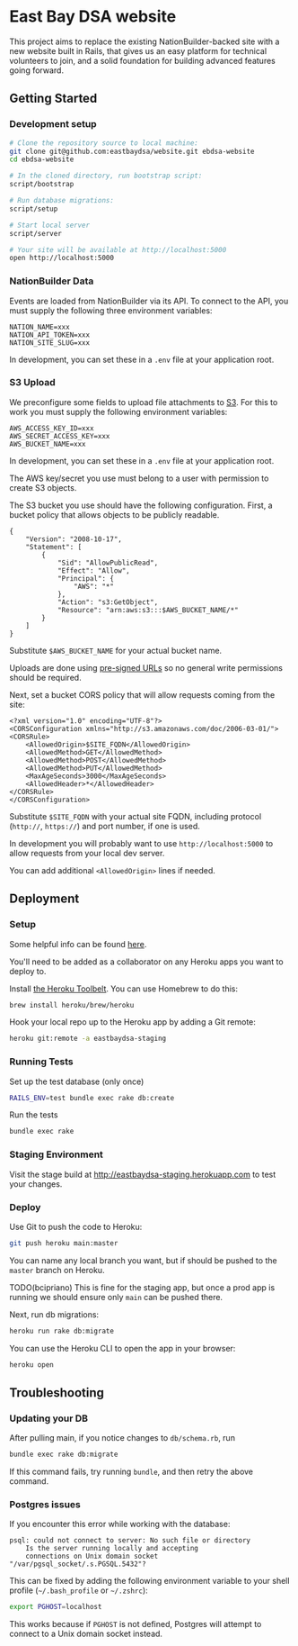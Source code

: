 # East Bay DSA website

This project aims to replace the existing NationBuilder-backed site with a
new website built in Rails, that gives us an easy platform for technical
volunteers to join, and a solid foundation for building advanced features
going forward.

## Getting Started

### Development setup

```sh
# Clone the repository source to local machine:
git clone git@github.com:eastbaydsa/website.git ebdsa-website
cd ebdsa-website

# In the cloned directory, run bootstrap script:
script/bootstrap

# Run database migrations:
script/setup

# Start local server
script/server

# Your site will be available at http://localhost:5000
open http://localhost:5000
```


### NationBuilder Data

Events are loaded from NationBuilder via its API. To connect to the API,
you must supply the following three environment variables:

```
NATION_NAME=xxx
NATION_API_TOKEN=xxx
NATION_SITE_SLUG=xxx
```

In development, you can set these in a `.env` file at your application root.

### S3 Upload

We preconfigure some fields to upload file attachments to
[S3](https://aws.amazon.com/s3/). For this to work you must supply the
following environment variables:

```
AWS_ACCESS_KEY_ID=xxx
AWS_SECRET_ACCESS_KEY=xxx
AWS_BUCKET_NAME=xxx
```

In development, you can set these in a `.env` file at your application root.

The AWS key/secret you use must belong to a user with permission to create S3
objects.

The S3 bucket you use should have the following configuration. First, a bucket
policy that allows objects to be publicly readable.

```
{
    "Version": "2008-10-17",
    "Statement": [
        {
            "Sid": "AllowPublicRead",
            "Effect": "Allow",
            "Principal": {
                "AWS": "*"
            },
            "Action": "s3:GetObject",
            "Resource": "arn:aws:s3:::$AWS_BUCKET_NAME/*"
        }
    ]
}
```

Substitute `$AWS_BUCKET_NAME` for your actual bucket name.

Uploads are done using
[pre-signed URLs](http://docs.aws.amazon.com/AmazonS3/latest/dev/PresignedUrlUploadObject.html)
so no general write permissions should be required.

Next, set a bucket CORS policy that will allow requests coming from the site:

```
<?xml version="1.0" encoding="UTF-8"?>
<CORSConfiguration xmlns="http://s3.amazonaws.com/doc/2006-03-01/">
<CORSRule>
    <AllowedOrigin>$SITE_FQDN</AllowedOrigin>
    <AllowedMethod>GET</AllowedMethod>
    <AllowedMethod>POST</AllowedMethod>
    <AllowedMethod>PUT</AllowedMethod>
    <MaxAgeSeconds>3000</MaxAgeSeconds>
    <AllowedHeader>*</AllowedHeader>
</CORSRule>
</CORSConfiguration>
```

Substitute `$SITE_FQDN` with your actual site FQDN, including protocol
(`http://`, `https://`) and port number, if one is used.

In development you will probably want to use `http://localhost:5000` to allow
requests from your local dev server.

You can add additional `<AllowedOrigin>` lines if needed.

## Deployment

### Setup

Some helpful info can be found
[here](https://devcenter.heroku.com/articles/getting-started-with-rails5).

You'll need to be added as a collaborator on any Heroku apps you want to
deploy to.

Install [the Heroku Toolbelt](https://devcenter.heroku.com/articles/heroku-cli).
You can use Homebrew to do this:

```sh
brew install heroku/brew/heroku
```

Hook your local repo up to the Heroku app by adding a Git remote:

```sh
heroku git:remote -a eastbaydsa-staging
```

### Running Tests

Set up the test database (only once)

```sh
RAILS_ENV=test bundle exec rake db:create
```

Run the tests

```sh
bundle exec rake
```

### Staging Environment

Visit the stage build at http://eastbaydsa-staging.herokuapp.com to test your changes.

### Deploy

Use Git to push the code to Heroku:

```sh
git push heroku main:master
```

You can name any local branch you want, but if should be pushed to the `master`
branch on Heroku.

TODO(bcipriano) This is fine for the staging app, but once a prod app is
running we should ensure only `main` can be pushed there.

Next, run db migrations:

```sh
heroku run rake db:migrate
```

You can use the Heroku CLI to open the app in your browser:

```sh
heroku open
```

## Troubleshooting

### Updating your DB

After pulling main, if you notice changes to `db/schema.rb`, run

```bash
bundle exec rake db:migrate
```

If this command fails, try running `bundle`, and then retry the above command.

### Postgres issues

If you encounter this error while working with the database:

```
psql: could not connect to server: No such file or directory
    Is the server running locally and accepting
    connections on Unix domain socket "/var/pgsql_socket/.s.PGSQL.5432"?
```

This can be fixed by adding the following environment variable to your shell
profile (`~/.bash_profile` or `~/.zshrc`):

```bash
export PGHOST=localhost
```

This works because if `PGHOST` is not defined, Postgres will attempt to connect
to a Unix domain socket instead.

